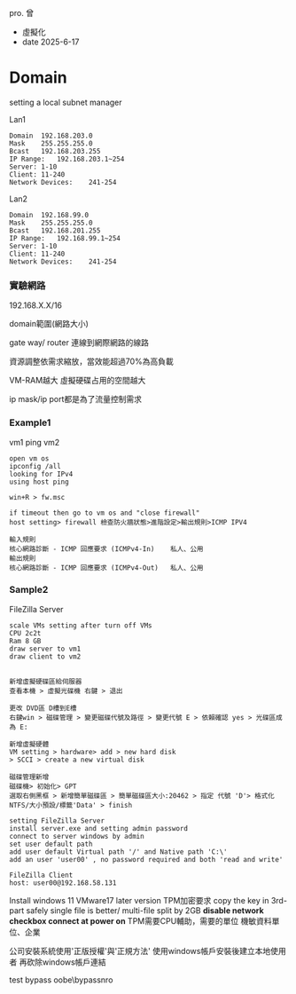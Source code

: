 pro. 曾
- 虛擬化
- date 2025-6-17

# Domain
setting a local subnet manager

Lan1
```
Domain  192.168.203.0
Mask    255.255.255.0
Bcast   192.168.203.255
IP Range:   192.168.203.1~254
Server: 1-10
Client: 11-240
Network Devices:    241-254
```
Lan2
```
Domain  192.168.99.0
Mask    255.255.255.0
Bcast   192.168.201.255
IP Range:   192.168.99.1~254
Server: 1-10
Client: 11-240
Network Devices:    241-254
```

### 實驗網路
192.168.X.X/16

domain範圍(網路大小)

gate way/ router 連線到網際網路的線路

資源調整依需求縮放，當效能超過70%為高負載

VM-RAM越大 虛擬硬碟占用的空間越大

ip mask/ip port都是為了流量控制需求

### Example1
vm1 ping vm2 

``` 
open vm os 
ipconfig /all
looking for IPv4
using host ping

win+R > fw.msc

if timeout then go to vm os and "close firewall"
host setting> firewall 檢查防火牆狀態>進階設定>輸出規則>ICMP IPV4

輸入規則
核心網路診斷 - ICMP 回應要求 (ICMPv4-In)    私人、公用
輸出規則
核心網路診斷 - ICMP 回應要求 (ICMPv4-Out)   私人、公用
``` 

### Sample2 
FileZilla Server
```
scale VMs setting after turn off VMs
CPU 2c2t 
Ram 8 GB
draw server to vm1 
draw client to vm2


新增虛擬硬碟區給伺服器
查看本機 > 虛擬光碟機 右鍵 > 退出

更改 DVD區 D槽到E槽
右鍵win > 磁碟管理 > 變更磁碟代號及路徑 > 變更代號 E > 依賴確認 yes > 光碟區成為 E:

新增虛擬硬體
VM setting > hardware> add > new hard disk
> SCCI > create a new virtual disk

磁碟管理新增
磁碟機> 初始化> GPT
選取右側黑框 > 新增簡單磁碟區 > 簡單磁碟區大小:20462 > 指定 代號 'D'> 格式化 NTFS/大小預設/標籤'Data' > finish

setting FileZilla Server
install server.exe and setting admin password
connect to server windows by admin
set user default path 
add user default Virtual path '/' and Native path 'C:\'
add an user 'user00' , no password required and both 'read and write'

FileZilla Client
host: user00@192.168.58.131
```
 

Install windows 11
VMware17 later version
TPM加密要求
copy the key in 3rd-part safely
single file is better/ multi-file split by 2GB 
**disable network checkbox  connect at power on**
TPM需要CPU輔助，需要的單位 機敏資料單位、企業

公司安裝系統使用'正版授權'與'正規方法'
使用windows帳戶安裝後建立本地使用者 再砍除windows帳戶連結


test bypass
 oobe\bypassnro